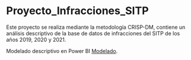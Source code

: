 # Proyecto_Infracciones_SITP
Este proyecto se realiza mediante la metodología CRISP-DM, contiene un análisis descriptivo de la base de datos de infracciones del SITP de los años 2019, 2020 y 2021.

Modelado descriptivo en Power BI [ Modelado](https://app.powerbi.com/links/hj1RNuENS-?ctid=299a2881-1380-4020-b42f-715a35e1bcaf&pbi_source=linkShare " Modelado Powe BI").
